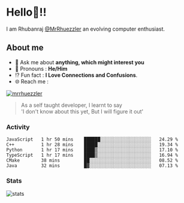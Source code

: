 
  
  
# Hello:wave:!!
I am Rhubanraj [@MrRhuezzler](https://github.com/MrRhuezzler) an evolving computer enthusiast.

## About me
<!-- - :sparkles: I'm currently working on [**de-viz**](https://github.com/MrRhuezzler/de-viz) -->
<!-- - :sparkles: Previously worked in [**Journal Management System**](https://manuscript.psgtech.ac.in) -->
<!-- - :book: I'm currently learning **Microservices Architecture** -->
- :speech_balloon: Ask me about **anything, which might interest you**
- :man: Pronouns : **He/Him**
- :interrobang: Fun fact : **I Love Connections and Confusions**.
- :globe_with_meridians: Reach me :  
  
[![mrrhuezzler](https://img.shields.io/badge/LinkedIn-0077B5?style=for-the-badge&logo=linkedin&logoColor=white)](https://www.linkedin.com/in/mrrhuezzler/)
<!--
### Interesting things, I found :bangbang:
-->
<!--
## Skills

## Drop a, Hi !
-->

<!-- 
Quotes
>  Always we overestimate the amount of work we can do in a day,  
>  and underestimate the amount we can do in our lifetime.
-->

> As a self taught developer, I learnt to say  
> 'I don't know about this yet, But I will figure it out'

### Activity
<!--START_SECTION:waka-->

```text
JavaScript   1 hr 50 mins    ██████░░░░░░░░░░░░░░░░░░░   24.29 %
C++          1 hr 28 mins    █████░░░░░░░░░░░░░░░░░░░░   19.34 %
Python       1 hr 17 mins    ████▒░░░░░░░░░░░░░░░░░░░░   17.10 %
TypeScript   1 hr 17 mins    ████▒░░░░░░░░░░░░░░░░░░░░   16.94 %
CMake        38 mins         ██░░░░░░░░░░░░░░░░░░░░░░░   08.52 %
Java         32 mins         █▓░░░░░░░░░░░░░░░░░░░░░░░   07.13 %
```

<!--END_SECTION:waka-->

### Stats
![stats](https://github-readme-streak-stats.herokuapp.com/?user=MrRhuezzler)

